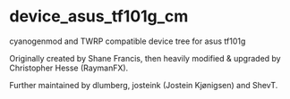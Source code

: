 device_asus_tf101g_cm
====================

cyanogenmod and TWRP compatible device tree for asus tf101g

Originally created by Shane Francis, then heavily modified & upgraded by Christopher Hesse (RaymanFX).

Further maintained by dlumberg, josteink (Jostein Kjønigsen) and ShevT.